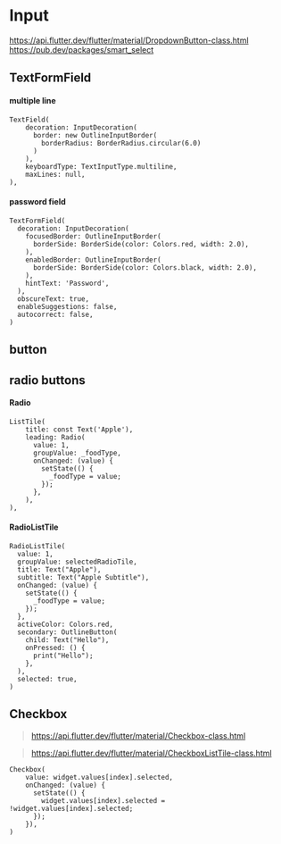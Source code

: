 # Input

https://api.flutter.dev/flutter/material/DropdownButton-class.html
https://pub.dev/packages/smart_select



## TextFormField
#### multiple line
```
TextField(
    decoration: InputDecoration(
      border: new OutlineInputBorder(
        borderRadius: BorderRadius.circular(6.0)
      )
    ),
    keyboardType: TextInputType.multiline,
    maxLines: null,
),
```


#### password field
```
TextFormField(
  decoration: InputDecoration(
    focusedBorder: OutlineInputBorder(
      borderSide: BorderSide(color: Colors.red, width: 2.0),
    ),
    enabledBorder: OutlineInputBorder(
      borderSide: BorderSide(color: Colors.black, width: 2.0),
    ),
    hintText: 'Password',
  ),
  obscureText: true,
  enableSuggestions: false,
  autocorrect: false,
)
```

## button


## radio buttons
#### Radio
```
ListTile(
    title: const Text('Apple'),
    leading: Radio(
      value: 1,
      groupValue: _foodType,
      onChanged: (value) {
        setState(() {
          _foodType = value;
        });
      },
    ),
),
```

#### RadioListTile
```
RadioListTile(
  value: 1,
  groupValue: selectedRadioTile,
  title: Text("Apple"),
  subtitle: Text("Apple Subtitle"),
  onChanged: (value) {
    setState(() {
      _foodType = value;
    });
  },
  activeColor: Colors.red,
  secondary: OutlineButton(
    child: Text("Hello"),
    onPressed: () {
      print("Hello");
    },
  ),
  selected: true,
)
```


## Checkbox
> https://api.flutter.dev/flutter/material/Checkbox-class.html

> https://api.flutter.dev/flutter/material/CheckboxListTile-class.html

```
Checkbox(
    value: widget.values[index].selected,
    onChanged: (value) {
      setState(() {
        widget.values[index].selected = !widget.values[index].selected;
      });
    }),
)

```
